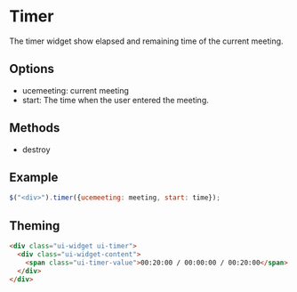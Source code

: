 # Timer

The timer widget show elapsed and remaining time of the current meeting.

## Options

* ucemeeting: current meeting
* start: The time when the user entered the meeting.

## Methods

* destroy

## Example

```javascript
$("<div>").timer({ucemeeting: meeting, start: time});
```

## Theming

```html
<div class="ui-widget ui-timer">
  <div class="ui-widget-content">
    <span class="ui-timer-value">00:20:00 / 00:00:00 / 00:20:00</span>
  </div>
</div>
```
